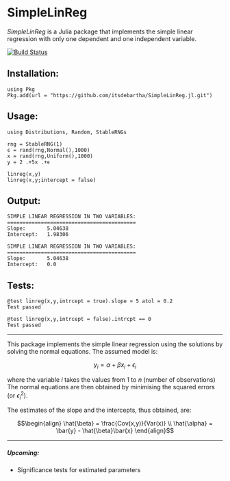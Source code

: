 # SimpleLinReg

*SimpleLinReg* is a Julia package that implements the simple linear regression with only one dependent and one independent variable.

[![Build Status](https://github.com/itsdebartha/SimpleLinReg.jl/actions/workflows/CI.yml/badge.svg?branch=master)](https://github.com/itsdebartha/SimpleLinReg.jl/actions/workflows/CI.yml?query=branch%3Amaster)


##  Installation:

```
using Pkg
Pkg.add(url = "https://github.com/itsdebartha/SimpleLinReg.jl.git")
```
##  Usage:
```
using Distributions, Random, StableRNGs

rng = StableRNG(1)
ϵ = rand(rng,Normal(),1000)
x = rand(rng,Uniform(),1000)
y = 2 .+5x .+ϵ

linreg(x,y)
linreg(x,y;intercept = false)
```
##  Output:
```
SIMPLE LINEAR REGRESSION IN TWO VARIABLES:
==========================================
Slope:       5.04638
Intercept:   1.98306
```
```
SIMPLE LINEAR REGRESSION IN TWO VARIABLES:
==========================================
Slope:       5.04638
Intercept:   0.0
```
##  Tests:
```
@test linreg(x,y,intrcept = true).slope ≈ 5 atol = 0.2
Test passed

@test linreg(x,y,intrcept = false).intrcpt == 0
Test passed
```

----

This package implements the simple linear regression using the solutions by solving the normal equations. The assumed model is:
```math
y_i = \alpha + \beta x_i + \epsilon_i
```
where the variable $i$ takes the values from $1$ to $n$ (number of observations) The normal equations are then obtained by minimising the squared errors (or $\epsilon_i^2$).

The estimates of the slope and the intercepts, thus obtained, are:
```math
\begin{align}
\hat{\beta} = \frac{Cov(x,y)}{Var(x)} \\
\hat{\alpha} = \bar{y} - \hat{\beta}\bar{x}
\end{align}
```

----

#####   Upcoming:
-   Significance tests for estimated parameters